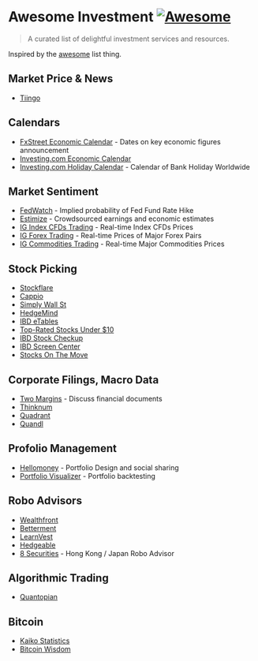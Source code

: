 # Awesome Investment [![Awesome](https://cdn.rawgit.com/sindresorhus/awesome/d7305f38d29fed78fa85652e3a63e154dd8e8829/media/badge.svg)](https://github.com/sindresorhus/awesome)

> A curated list of delightful investment services and resources.

Inspired by the [awesome](https://github.com/sindresorhus/awesome) list thing.

## Market Price & News

- [Tiingo](https://www.tiingo.com/)

## Calendars

- [FxStreet Economic Calendar](http://www.fxstreet.com/economic-calendar/) - Dates on key economic figures announcement
- [Investing.com Economic Calendar](http://www.investing.com/economic-calendar/)
- [Investing.com Holiday Calendar](http://www.investing.com/holiday-calendar/) - Calendar of Bank Holiday Worldwide

## Market Sentiment

- [FedWatch](http://www.cmegroup.com/trading/interest-rates/fed-funds.html) - Implied probability of Fed Fund Rate Hike
- [Estimize](https://www.estimize.com/) - Crowdsourced earnings and economic estimates
- [IG Index CFDs Trading](http://www.ig.com/au/indices-trading) - Real-time Index CFDs Prices
- [IG Forex Trading](http://www.ig.com/au/forex-trading) - Real-time Prices of Major Forex Pairs
- [IG Commodities Trading](http://www.ig.com/au/commodities-trading) - Real-time Major Commodities Prices

## Stock Picking

- [Stockflare](https://stockflare.com)
- [Cappio](http://www.capp.io/)
- [Simply Wall St](https://simplywall.st/snowflake/grid)
- [HedgeMind](http://hedgemind.com/)
- [IBD eTables](http://research.investors.com/etables/default.aspx?nav=ResearcheTables)
- [Top-Rated Stocks Under $10](http://research.investors.com/topratedunder10/default.aspx?nav=ResearchUnder10)
- [IBD Stock Checkup](http://research.investors.com/stock-checkup)
- [IBD Screen Center](http://research.investors.com/screen-center/?nav=ResearchSC)
- [Stocks On The Move](http://research.investors.com/stocksonthemove.aspx)

## Corporate Filings, Macro Data

- [Two Margins](https://www.twomargins.com/) - Discuss financial documents
- [Thinknum](https://www.thinknum.com/)
- [Quadrant](https://www.quadrant.io/)
- [Quandl](https://www.quandl.com/)

## Profolio Management

- [Hellomoney](http://hellomoney.co/) - Portfolio Design and social sharing
- [Portfolio Visualizer](https://www.portfoliovisualizer.com/) - Portfolio backtesting

## Robo Advisors

- [Wealthfront](https://www.wealthfront.com/)
- [Betterment](https://www.betterment.com/)
- [LearnVest](https://www.learnvest.com/)
- [Hedgeable](http://www.hedgeable.com/)
- [8 Securities](https://www.8securities.com/) - Hong Kong / Japan Robo Advisor

## Algorithmic Trading

- [Quantopian](https://www.quantopian.com/)

## Bitcoin

- [Kaiko Statistics](https://kaiko.com/statistics)
- [Bitcoin Wisdom](https://bitcoinwisdom.com/)
